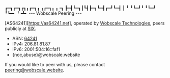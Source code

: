 ┏━┓┏━┓┏┓╻┏━┓╻ ╻┏━┓╻ ╻╺┓ 
┣━┫┗━┓┃┗┫┣━┓┗━┫┏━┛┗━┫ ┃ 
╹ ╹┗━┛╹ ╹┗━┛  ╹┗━╸  ╹╺┻╸
--- Wobscale Peering ---

[AS64241][https://as64241.net], operated by [Wobscale Technologies](https://wobscale.website), peers publicly at [SIX](https://www.seattleix.net/).

* ASN: [64241](https://as64241.peeringdb.com)
* IPv4: 206.81.81.87
* IPv6: 2001:504:16::faf1
* {noc,abuse}@wobscale.website

If you would like to peer with us, please contact [peering@wobscale.website](mailto:peering@wobscale.website).
